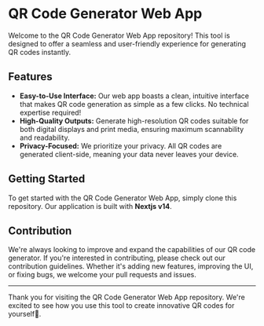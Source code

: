 # QR Code Generator Web App

Welcome to the QR Code Generator Web App repository! This tool is designed to offer a seamless and user-friendly experience for generating QR codes instantly.

## Features

- **Easy-to-Use Interface:** Our web app boasts a clean, intuitive interface that makes QR code generation as simple as a few clicks. No technical expertise required!
- **High-Quality Outputs:** Generate high-resolution QR codes suitable for both digital displays and print media, ensuring maximum scannability and readability.
- **Privacy-Focused:** We prioritize your privacy. All QR codes are generated client-side, meaning your data never leaves your device.

## Getting Started

To get started with the QR Code Generator Web App, simply clone this repository.
Our application is built with **Nextjs v14**.

## Contribution

We're always looking to improve and expand the capabilities of our QR code generator. If you're interested in contributing, please check out our contribution guidelines. Whether it's adding new features, improving the UI, or fixing bugs, we welcome your pull requests and issues.

---

Thank you for visiting the QR Code Generator Web App repository. We're excited to see how you use this tool to create innovative QR codes for yourself🚀.
